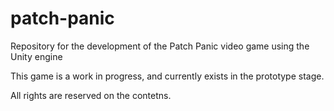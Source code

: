 # patch-panic
Repository for the development of the Patch Panic video game using the Unity engine

This game is a work in progress, and currently exists in the prototype stage.

All rights are reserved on the contetns.
